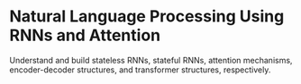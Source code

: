 # Natural Language Processing Using RNNs and Attention
Understand and build stateless RNNs, stateful RNNs, attention mechanisms, encoder-decoder structures, and transformer structures, respectively.

